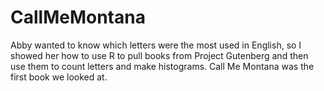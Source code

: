 # CallMeMontana
Abby wanted to know which letters were the most used in English, so I showed her how to use R to pull books from Project Gutenberg and then use them to count letters and make histograms.  Call Me Montana was the first book we looked at.
